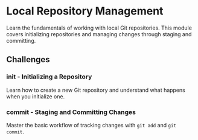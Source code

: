# Local Repository Management

Learn the fundamentals of working with local Git repositories. This module covers initializing repositories and managing changes through staging and committing.

## Challenges

### init - Initializing a Repository
Learn how to create a new Git repository and understand what happens when you initialize one.

### commit - Staging and Committing Changes  
Master the basic workflow of tracking changes with `git add` and `git commit`.